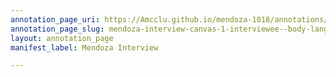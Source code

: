 ```yaml
---
annotation_page_uri: https://Amcclu.github.io/mendoza-1018/annotations/mendoza-interview-canvas-1-interviewee--body-language--eye-contact---consideration-.json
annotation_page_slug: mendoza-interview-canvas-1-interviewee--body-language--eye-contact---consideration-
layout: annotation_page
manifest_label: Mendoza Interview

---
```

